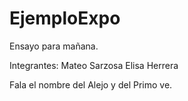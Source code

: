 # EjemploExpo
Ensayo para mañana.

Integrantes:
Mateo Sarzosa
Elisa Herrera


Fala el nombre del Alejo y del Primo ve. 